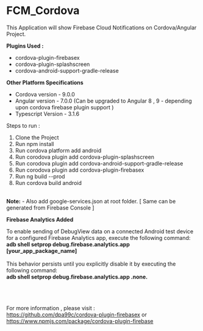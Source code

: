 # FCM_Cordova
This Application will show Firebase Cloud Notifications on Cordova/Angular Project.

<b>Plugins Used : </b>

<ul>
  <li> cordova-plugin-firebasex </li>
  <li> cordova-plugin-splashscreen </li>
  <li> cordova-android-support-gradle-release </li>
</ul>

<b>Other Platform Specifications</b>

<ul>
<li> Cordova version - 9.0.0 </li>
<li> Angular version - 7.0.0 (Can be upgraded to Angular 8 , 9 - depending upon cordova firebase plugin support ) </li>
<li> Typescript Version - 3.1.6 </li>
</ul>

Steps to run : 
<ol>
  <li>Clone the Project</li>
  <li>Run npm install</li>
  <li>Run cordova platform add android</li>
  <li>Run corodova plugin add cordova-plugin-splashscreen</li>
  <li>Run corodova plugin add cordova-android-support-gradle-release</li>
  <li>Run corodova plugin add cordova-plugin-firebasex</li>
  <li>Run ng build --prod</li>
  <li>Run cordova build android</li>
</ol>
<br>
<b>Note:</b> - Also add google-services.json at root folder. [ Same can be generated from Firebase Console ]

<b>Firebase Analytics Added </b>
<p>
    To enable sending of DebugView data on a connected Android test device for a configured Firebase Analytics app, execute the following command:<br>
      <b>adb shell setprop debug.firebase.analytics.app [your_app_package_name] </b>
    <br><br>
    This behavior persists until you explicitly disable it by executing the following command:<br>
      <b>adb shell setprop debug.firebase.analytics.app .none.  </b>
</p>




<br><br><br>
For more information , please visit : <br> https://github.com/dpa99c/cordova-plugin-firebasex or <br> https://www.npmjs.com/package/cordova-plugin-firebase
